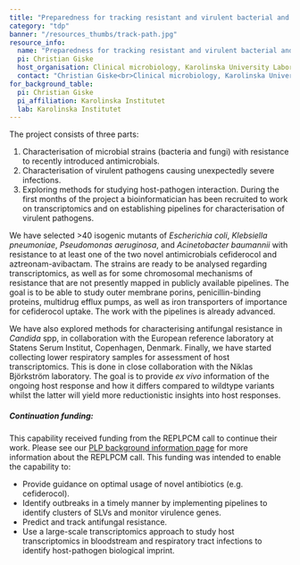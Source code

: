 ```yaml
---
title: "Preparedness for tracking resistant and virulent bacterial and fungal pathogens (TRACK-PATH)"
category: "tdp"
banner: "/resources_thumbs/track-path.jpg"
resource_info:
  name: "Preparedness for tracking resistant and virulent bacterial and fungal pathogens (TRACK-PATH)"
  pi: Christian Giske
  host_organisation: Clinical microbiology, Karolinska University Laboratory and Department of Laboratory medicine, Karolinska Institutet
  contact: "Christian Giske<br>Clinical microbiology, Karolinska University Laboratory and Department of Laboratory medicine, Karolinska Institutet<br>Email: [Christian.giske@ki.se](mailto:Christian.giske@ki.se)"
for_background_table:
  pi: Christian Giske
  pi_affiliation: Karolinska Institutet
  lab: Karolinska Institutet
---
```


The project consists of three parts:

1. Characterisation of microbial strains (bacteria and fungi) with resistance to recently introduced antimicrobials.
2. Characterisation of virulent pathogens causing unexpectedly severe infections.
3. Exploring methods for studying host-pathogen interaction. During the first months of the project a bioinformatician has been recruited to work on transcriptomics and on establishing pipelines for characterisation of virulent pathogens.

We have selected >40 isogenic mutants of _Escherichia coli_, _Klebsiella pneumoniae_, _Pseudomonas aeruginosa_, and _Acinetobacter baumannii_ with resistance to at least one of the two novel antimicrobials cefiderocol and aztreonam-avibactam. The strains are ready to be analysed regarding transcriptomics, as well as for some chromosomal mechanisms of resistance that are not presently mapped in publicly available pipelines. The goal is to be able to study outer membrane porins, penicillin-binding proteins, multidrug efflux pumps, as well as iron transporters of importance for cefiderocol uptake. The work with the pipelines is already advanced.

We have also explored methods for characterising antifungal resistance in _Candida_ spp, in collaboration with the European reference laboratory at Statens Serum Institut, Copenhagen, Denmark. Finally, we have started collecting lower respiratory samples for assessment of host transcriptomics. This is done in close collaboration with the Niklas Björkström laboratory. The goal is to provide _ex vivo_ information of the ongoing host response and how it differs compared to wildtype variants whilst the latter will yield more reductionistic insights into host responses.

##### Continuation funding:

This capability received funding from the REPLPCM call to continue their work. Please see our <a href="/plp-program-background/#progress-to-date-previous-calls">PLP background information page</a> for more information about the REPLPCM call. This funding was intended to enable the capability to:

- Provide guidance on optimal usage of novel antibiotics (e.g. cefiderocol).
- Identify outbreaks in a timely manner by implementing pipelines to identify clusters of SLVs and monitor virulence genes.
- Predict and track antifungal resistance.
- Use a large-scale transcriptomics approach to study host transcriptomics in bloodstream and respiratory tract infections to identify host-pathogen biological imprint.
